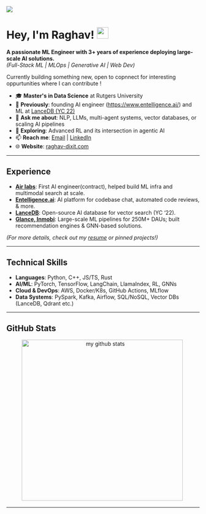 <!-- Replace "raghavdixit99" everywhere with your actual username -->

![](https://komarev.com/ghpvc/?username=raghavdixit99&color=green)

# Hey, I'm Raghav! <img src="https://media.giphy.com/media/hvRJCLFzcasrR4ia7z/giphy.gif" width="30px">

**A passionate ML Engineer with 3+ years of experience deploying large-scale AI solutions.**  
*(Full-Stack ML | MLOps | Generative AI | Web Dev)*

Currently building something new, open to copnnect for interesting oppurtunities where I can contribute !

- 🎓 **Master's in Data Science** at Rutgers University
- 🏫 **Previously**: founding AI engineer (https://www.entelligence.ai/) and ML at [LanceDB (YC 22)](https://github.com/lancedb)
- 💬 **Ask me about**: NLP, LLMs, multi-agent systems, vector databases, or scaling AI pipelines
- 🌱 **Exploring**: Advanced RL and its intersection in agentic AI
- 📫 **Reach me**: [Email](mailto:dixitraghav99@gmail.com) | [LinkedIn](https://linkedin.com/in/raghav-dixit)
- 🌐 **Website**: [raghav-dixit.com](https://raghav-dixit.com/)

---

## Experience
- **[Air labs](https://air.inc/)**: First AI engineer(contract), helped build ML infra and multimodal search at scale.
- **[Entelligence.ai](https://entelligence.ai)**: AI platform for codebase chat, automated code reviews, & more.
- **[LanceDB](https://github.com/lancedb)**: Open-source AI database for vector search (YC ‘22).
- **[Glance, Inmobi]()**: Large-scale ML pipelines for 250M+ DAUs; built recommendation engines & GNN-based solutions.

*(For more details, check out my [resume](https://github.com/raghavdixit99/raghavdixit99/blob/main/RaghavMLE_resume.pdf) or pinned projects!)*

---

## Technical Skills

- **Languages**: Python, C++, JS/TS, Rust
- **AI/ML**: PyTorch, TensorFlow, LangChain, LlamaIndex, RL, GNNs
- **Cloud & DevOps**: AWS, Docker/K8s, GitHub Actions, MLflow
- **Data Systems**: PySpark, Kafka, Airflow, SQL/NoSQL, Vector DBs (LanceDB, Qdrant etc.)

---

## GitHub Stats

<p align="center">
<img src="https://github-readme-stats.vercel.app/api?username=raghavdixit99&show_icons=true&theme=tokyonight" alt="my github stats" width="420"/>&nbsp;
</p>
</a>

---
